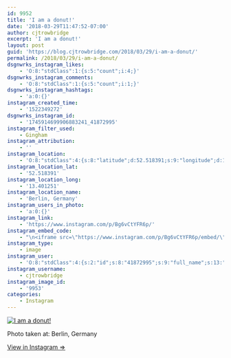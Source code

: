 ```yaml
---
id: 9952
title: 'I am a donut!'
date: '2018-03-29T11:47:52-07:00'
author: cjtrowbridge
excerpt: 'I am a donut!'
layout: post
guid: 'https://blog.cjtrowbridge.com/2018/03/29/i-am-a-donut/'
permalink: /2018/03/29/i-am-a-donut/
dsgnwrks_instagram_likes:
    - 'O:8:"stdClass":1:{s:5:"count";i:4;}'
dsgnwrks_instagram_comments:
    - 'O:8:"stdClass":1:{s:5:"count";i:1;}'
dsgnwrks_instagram_hashtags:
    - 'a:0:{}'
instagram_created_time:
    - '1522349272'
dsgnwrks_instagram_id:
    - '1745914699906883241_41872995'
instagram_filter_used:
    - Gingham
instagram_attribution:
    - ''
instagram_location:
    - 'O:8:"stdClass":4:{s:8:"latitude";d:52.518391;s:9:"longitude";d:13.401251;s:4:"name";s:15:"Berlin, Germany";s:2:"id";i:213131048;}'
instagram_location_lat:
    - '52.518391'
instagram_location_long:
    - '13.401251'
instagram_location_name:
    - 'Berlin, Germany'
instagram_users_in_photo:
    - 'a:0:{}'
instagram_link:
    - 'https://www.instagram.com/p/Bg6vCtYFR6p/'
instagram_embed_code:
    - "\n<iframe src=\"https://www.instagram.com/p/Bg6vCtYFR6p/embed/\" width=\"612\" height=\"710\" frameborder=\"0\" scrolling=\"no\" allowtransparency=\"true\" class=\"insta-image-embed\"></iframe>\n"
instagram_type:
    - image
instagram_user:
    - 'O:8:"stdClass":4:{s:2:"id";s:8:"41872995";s:9:"full_name";s:13:"CJ Trowbridge";s:15:"profile_picture";s:141:"https://scontent.cdninstagram.com/vp/e1b672f62211dfa88909f4a5259cb5d7/5B699F1C/t51.2885-19/s150x150/13724650_1188772791164794_142557231_a.jpg";s:8:"username";s:12:"cjtrowbridge";}'
instagram_username:
    - cjtrowbridge
instagram_image_id:
    - '9953'
categories:
    - Instagram
---
```


[![I am a donut!](https://blog.cjtrowbridge.com/wp-content/uploads/2018/03/1522349272-1-1.jpg)](https://www.instagram.com/p/Bg6vCtYFR6p/)

Photo taken at: Berlin, Germany

[View in Instagram ⇒](https://www.instagram.com/p/Bg6vCtYFR6p/)